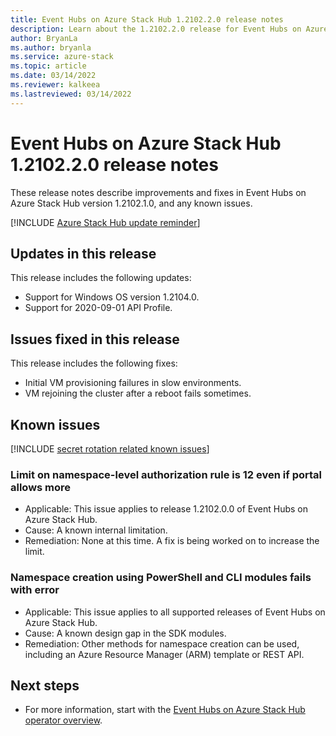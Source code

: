 ```yaml
---
title: Event Hubs on Azure Stack Hub 1.2102.2.0 release notes 
description: Learn about the 1.2102.2.0 release for Event Hubs on Azure Stack Hub, including bug fixes, features, and how to install the update.
author: BryanLa
ms.author: bryanla
ms.service: azure-stack
ms.topic: article
ms.date: 03/14/2022
ms.reviewer: kalkeea
ms.lastreviewed: 03/14/2022
---
```


# Event Hubs on Azure Stack Hub 1.2102.2.0 release notes

These release notes describe improvements and fixes in Event Hubs on Azure Stack Hub version 1.2102.1.0, and any known issues. 

[!INCLUDE [Azure Stack Hub update reminder](../includes/event-hubs-hub-update-banner.md)]

## Updates in this release

This release includes the following updates:

- Support for Windows OS version 1.2104.0.
- Support for 2020-09-01 API Profile.

## Issues fixed in this release

This release includes the following fixes:

- Initial VM provisioning failures in slow environments.
- VM rejoining the cluster after a reboot fails sometimes.

## Known issues 

[!INCLUDE [secret rotation related known issues](../includes/event-hubs-secret-rotation-related-known-issues.md)]

### Limit on namespace-level authorization rule is 12 even if portal allows more  

- Applicable: This issue applies to release 1.2102.0.0 of Event Hubs on Azure Stack Hub.
- Cause: A known internal limitation.
- Remediation: None at this time. A fix is being worked on to increase the limit.

### Namespace creation using PowerShell and CLI modules fails with error

- Applicable: This issue applies to all supported releases of Event Hubs on Azure Stack Hub.
- Cause: A known design gap in the SDK modules.
- Remediation: Other methods for namespace creation can be used, including an Azure Resource Manager (ARM) template or REST API.

## Next steps

- For more information, start with the [Event Hubs on Azure Stack Hub operator overview](event-hubs-rp-overview.md).
